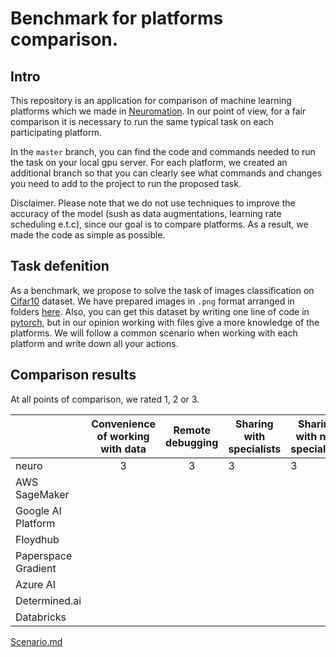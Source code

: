 # Benchmark for platforms comparison.


## Intro
This repository is an application for comparison of machine learning platforms
which we made in [Neuromation](https://neuromation.io/). In our point of view, for
a fair comparison it is necessary to run the same typical task on each
participating platform.

In the `master` branch, you can find the code and commands needed to run the task on
your local gpu server. For each platform, we created an additional branch so that you
can clearly see what commands and changes you need to add to the project 
to run the proposed task.

Disclaimer. Please note that we do not use techniques to improve the accuracy of the model
(sush as data augmentations, learning rate scheduling e.t.c), since our goal is to compare
platforms. As a result, we made the code as simple as possible.


## Task defenition
As a benchmark, we propose to solve the task of images classification on
[Cifar10](https://www.cs.toronto.edu/~kriz/cifar.html) dataset.
We have prepared images in `.png` format arranged in folders
[here](https://drive.google.com/open?id=1a-X4mZ5y6hQ0aX6-bNG6HU-Tfdom1lh6).
Also, you can get this dataset by writing one line of code in
[pytorch](https://pytorch.org/docs/stable/torchvision/datasets.html#cifar),
but in our opinion working with files give a more knowledge of the platforms.
We will follow a common scenario when working with each platform
and write down all your actions.


## Comparison results
At all points of comparison, we rated 1, 2 or 3.

|                     | Convenience of working with data | Remote debugging | Sharing with specialists   |  Sharing with non specialists  | Sharing of environment |
|---------------------|:--------------------------------:|:----------------:|----------------------------|--------------------------------|------------------------|
| neuro               |                 3                |        3         |              3             |               3                |          3             |
| AWS SageMaker       |                                  |                  |                            |                                |                        |
| Google AI Platform  |                                  |                  |                            |                                |                        |
| Floydhub            |                                  |                  |                            |                                |                        |
| Paperspace Gradient |                                  |                  |                            |                                |                        |
| Azure AI            |                                  |                  |                            |                                |                        |
| Determined.ai       |                                  |                  |                            |                                |                        |
| Databricks          |                                  |                  |                            |                                |                        |


[Scenario.md](Scenario.md)